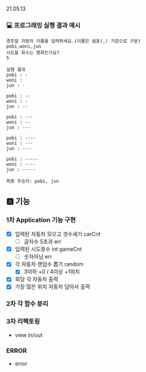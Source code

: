 21.05.13

### 💻 프로그래밍 실행 결과 예시

```
경주할 자동차 이름을 입력하세요.(이름은 쉼표(,) 기준으로 구분)
pobi,woni,jun
시도할 회수는 몇회인가요?
5

실행 결과
pobi : -
woni : 
jun : -

pobi : --
woni : -
jun : --

pobi : ---
woni : --
jun : ---

pobi : ----
woni : ---
jun : ----

pobi : -----
woni : ----
jun : -----

최종 우승자: pobi, jun
```

## :a: 기능

### 1차 Application 기능 구현

- [x] 입력된 자동차 모으고 갯수세기 carCnt 
  - [ ] 글자수 5초과 err
- [x] 입력된 시도횟수 int gameCnt
  - [ ] 숫자아님 err
- [x] 각 자동차 랜덤수 뽑기 random
  - [x] 3이하 +0 / 4이상 +1위치
- [x] 회당 각 자동차 출력
- [x] 가장 많은 위치 자동차 담아서 출력

### 2차 각 함수 분리

### 3차 리펙토링

- view in/out

### ERROR

- error

